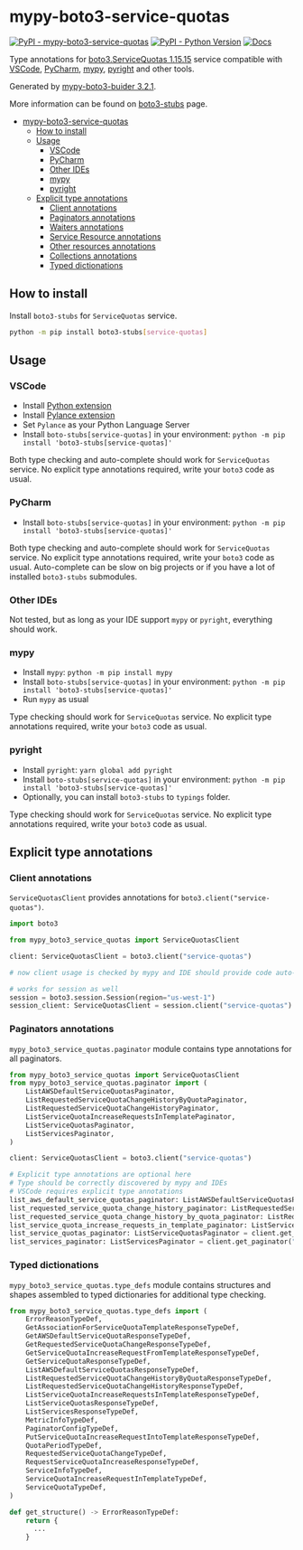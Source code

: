 # mypy-boto3-service-quotas

[![PyPI - mypy-boto3-service-quotas](https://img.shields.io/pypi/v/mypy-boto3-service-quotas.svg?color=blue)](https://pypi.org/project/mypy-boto3-service-quotas)
[![PyPI - Python Version](https://img.shields.io/pypi/pyversions/mypy-boto3-service-quotas.svg?color=blue)](https://pypi.org/project/mypy-boto3-service-quotas)
[![Docs](https://img.shields.io/readthedocs/mypy-boto3-builder.svg?color=blue)](https://mypy-boto3-builder.readthedocs.io/)

Type annotations for
[boto3.ServiceQuotas 1.15.15](https://boto3.amazonaws.com/v1/documentation/api/1.15.15/reference/services/service-quotas.html#ServiceQuotas) service
compatible with
[VSCode](https://code.visualstudio.com/),
[PyCharm](https://www.jetbrains.com/pycharm/),
[mypy](https://github.com/python/mypy),
[pyright](https://github.com/microsoft/pyright)
and other tools.

Generated by [mypy-boto3-buider 3.2.1](https://github.com/vemel/mypy_boto3_builder).

More information can be found on [boto3-stubs](https://pypi.org/project/boto3-stubs/) page.

- [mypy-boto3-service-quotas](#mypy-boto3-service-quotas)
  - [How to install](#how-to-install)
  - [Usage](#usage)
    - [VSCode](#vscode)
    - [PyCharm](#pycharm)
    - [Other IDEs](#other-ides)
    - [mypy](#mypy)
    - [pyright](#pyright)
  - [Explicit type annotations](#explicit-type-annotations)
    - [Client annotations](#client-annotations)
    - [Paginators annotations](#paginators-annotations)
    - [Waiters annotations](#waiters-annotations)
    - [Service Resource annotations](#service-resource-annotations)
    - [Other resources annotations](#other-resources-annotations)
    - [Collections annotations](#collections-annotations)
    - [Typed dictionations](#typed-dictionations)

## How to install

Install `boto3-stubs` for `ServiceQuotas` service.

```bash
python -m pip install boto3-stubs[service-quotas]
```

## Usage

### VSCode

- Install [Python extension](https://marketplace.visualstudio.com/items?itemName=ms-python.python)
- Install [Pylance extension](https://marketplace.visualstudio.com/items?itemName=ms-python.vscode-pylance)
- Set `Pylance` as your Python Language Server
- Install `boto-stubs[service-quotas]` in your environment: `python -m pip install 'boto3-stubs[service-quotas]'`

Both type checking and auto-complete should work for `ServiceQuotas` service.
No explicit type annotations required, write your `boto3` code as usual.

### PyCharm

- Install `boto-stubs[service-quotas]` in your environment: `python -m pip install 'boto3-stubs[service-quotas]'`

Both type checking and auto-complete should work for `ServiceQuotas` service.
No explicit type annotations required, write your `boto3` code as usual.
Auto-complete can be slow on big projects or if you have a lot of installed `boto3-stubs` submodules.

### Other IDEs

Not tested, but as long as your IDE support `mypy` or `pyright`, everything should work.

### mypy

- Install `mypy`: `python -m pip install mypy`
- Install `boto-stubs[service-quotas]` in your environment: `python -m pip install 'boto3-stubs[service-quotas]'`
- Run `mypy` as usual

Type checking should work for `ServiceQuotas` service.
No explicit type annotations required, write your `boto3` code as usual.

### pyright

- Install `pyright`: `yarn global add pyright`
- Install `boto-stubs[service-quotas]` in your environment: `python -m pip install 'boto3-stubs[service-quotas]'`
- Optionally, you can install `boto3-stubs` to `typings` folder.

Type checking should work for `ServiceQuotas` service.
No explicit type annotations required, write your `boto3` code as usual.

## Explicit type annotations

### Client annotations

`ServiceQuotasClient` provides annotations for `boto3.client("service-quotas")`.

```python
import boto3

from mypy_boto3_service_quotas import ServiceQuotasClient

client: ServiceQuotasClient = boto3.client("service-quotas")

# now client usage is checked by mypy and IDE should provide code auto-complete

# works for session as well
session = boto3.session.Session(region="us-west-1")
session_client: ServiceQuotasClient = session.client("service-quotas")
```

### Paginators annotations

`mypy_boto3_service_quotas.paginator` module contains type annotations for all paginators.

```python
from mypy_boto3_service_quotas import ServiceQuotasClient
from mypy_boto3_service_quotas.paginator import (
    ListAWSDefaultServiceQuotasPaginator,
    ListRequestedServiceQuotaChangeHistoryByQuotaPaginator,
    ListRequestedServiceQuotaChangeHistoryPaginator,
    ListServiceQuotaIncreaseRequestsInTemplatePaginator,
    ListServiceQuotasPaginator,
    ListServicesPaginator,
)

client: ServiceQuotasClient = boto3.client("service-quotas")

# Explicit type annotations are optional here
# Type should be correctly discovered by mypy and IDEs
# VSCode requires explicit type annotations
list_aws_default_service_quotas_paginator: ListAWSDefaultServiceQuotasPaginator = client.get_paginator("list_aws_default_service_quotas")
list_requested_service_quota_change_history_paginator: ListRequestedServiceQuotaChangeHistoryPaginator = client.get_paginator("list_requested_service_quota_change_history")
list_requested_service_quota_change_history_by_quota_paginator: ListRequestedServiceQuotaChangeHistoryByQuotaPaginator = client.get_paginator("list_requested_service_quota_change_history_by_quota")
list_service_quota_increase_requests_in_template_paginator: ListServiceQuotaIncreaseRequestsInTemplatePaginator = client.get_paginator("list_service_quota_increase_requests_in_template")
list_service_quotas_paginator: ListServiceQuotasPaginator = client.get_paginator("list_service_quotas")
list_services_paginator: ListServicesPaginator = client.get_paginator("list_services")
```







### Typed dictionations

`mypy_boto3_service_quotas.type_defs` module contains structures and shapes assembled
to typed dictionaries for additional type checking.

```python
from mypy_boto3_service_quotas.type_defs import (
    ErrorReasonTypeDef,
    GetAssociationForServiceQuotaTemplateResponseTypeDef,
    GetAWSDefaultServiceQuotaResponseTypeDef,
    GetRequestedServiceQuotaChangeResponseTypeDef,
    GetServiceQuotaIncreaseRequestFromTemplateResponseTypeDef,
    GetServiceQuotaResponseTypeDef,
    ListAWSDefaultServiceQuotasResponseTypeDef,
    ListRequestedServiceQuotaChangeHistoryByQuotaResponseTypeDef,
    ListRequestedServiceQuotaChangeHistoryResponseTypeDef,
    ListServiceQuotaIncreaseRequestsInTemplateResponseTypeDef,
    ListServiceQuotasResponseTypeDef,
    ListServicesResponseTypeDef,
    MetricInfoTypeDef,
    PaginatorConfigTypeDef,
    PutServiceQuotaIncreaseRequestIntoTemplateResponseTypeDef,
    QuotaPeriodTypeDef,
    RequestedServiceQuotaChangeTypeDef,
    RequestServiceQuotaIncreaseResponseTypeDef,
    ServiceInfoTypeDef,
    ServiceQuotaIncreaseRequestInTemplateTypeDef,
    ServiceQuotaTypeDef,
)

def get_structure() -> ErrorReasonTypeDef:
    return {
      ...
    }
```
